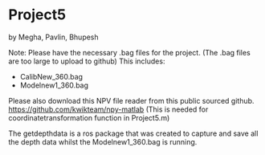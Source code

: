 # Project5

by Megha, Pavlin, Bhupesh

Note: 
Please have the necessary .bag files for the project. (The .bag files are too large to upload to github)
This includes:
- CalibNew_360.bag
- Modelnew1_360.bag

Please also download this NPV file reader from this public sourced github. 
https://github.com/kwikteam/npy-matlab
(This is needed for coordinatetransformation function in Project5.m)

The getdepthdata is a ros package that was created to capture and save all the depth data whilst the Modelnew1_360.bag is running. 


